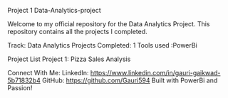 Project 1
Data-Analytics-project

Welcome to my official repository for the Data Analytics Project.
This repository contains all the projects I completed.

Track: Data Analytics
Projects Completed: 1
Tools used :PowerBi

Project List
Project 1: Pizza Sales Analysis

Connect With Me:
LinkedIn: https://www.linkedin.com/in/gauri-gaikwad-5b71832b4
GitHub: https://github.com/Gauri594
Built with PowerBi and Passion!
